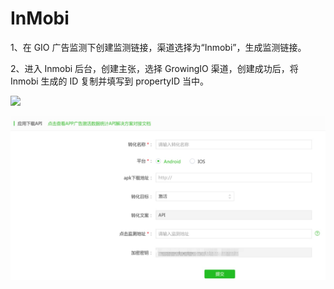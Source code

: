 # InMobi

1、在 GIO 广告监测下创建监测链接，渠道选择为“Inmobi”，生成监测链接。

2、进入 Inmobi 后台，创建主张，选择 GrowingIO 渠道，创建成功后，将 Inmobi 生成的 ID 复制并填写到 propertyID 当中。

![](https://docs.growingio.com/.gitbook/assets/-LGNxeGABUADKiTWTaEM-Lj0JGmvkDChuggEtLGx-Lj0Kzk0RreUCGZ5yVGBA6439143-82DB-467E-A66F-7DA32F17746D.png)

![](../../../.gitbook/assets/ai-qi-yi-zhuan-hua-hui-chuan.png)




